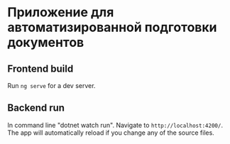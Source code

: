 # Приложение для автоматизированной подготовки документов

## Frontend build
Run `ng serve` for a dev server.

## Backend run
In command line "dotnet watch run". Navigate to `http://localhost:4200/`. The app will automatically reload if you change any of the source files.
